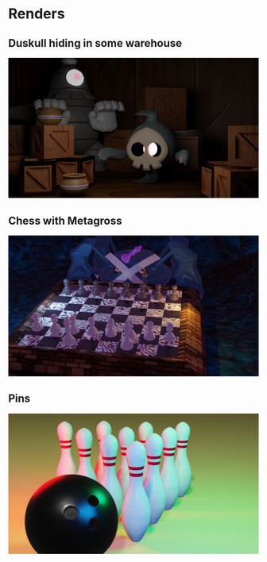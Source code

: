 # Renders

## Duskull hiding in some warehouse
![](haunted.png)

## Chess with Metagross
![](metagross.png)

## Pins
![](bowling.png)

